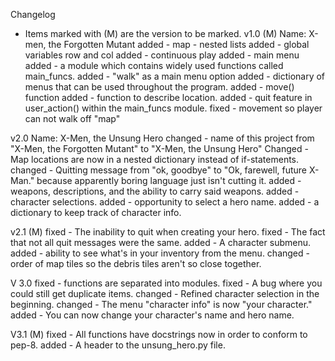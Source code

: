 Changelog
* Items marked with (M) are the version to be marked.
v1.0 (M)
Name: X-men, the Forgotten Mutant
added - map - nested lists
added - global variables row and col
added - continuous play
added - main menu
added - a module which contains widely used functions called main_funcs.
added - "walk" as a main menu option
added - dictionary of menus that can be used throughout the program.
added - move() function
added - function to describe location.
added - quit feature in user_action() within the main_funcs module.
fixed - movement so player can not walk off "map"

v2.0
Name: X-Men, the Unsung Hero
changed - name of this project from "X-Men, the Forgotten Mutant" to "X-Men, the Unsung Hero" 
Changed - Map locations are now in a nested dictionary instead of if-statements.
changed - Quitting message from "ok, goodbye" to "Ok, farewell, future X-Man." because apparently boring language just isn't cutting it.
added - weapons, descriptions, and the ability to carry said weapons.
added - character selections.
added - opportunity to select a hero name.
added - a dictionary to keep track of character info.

v2.1 (M)
fixed - The inability to quit when creating your hero.
fixed - The fact that not all quit messages were the same. 
added - A character submenu.
added - ability to see what's in your inventory from the menu.
changed - order of map tiles so the debris tiles aren't so close together.

V 3.0
fixed - functions are separated into modules.
fixed - A bug where you could still get duplicate items. 
changed - Refined character selection in the beginning.
changed - The menu "character info" is now "your character."
added - You can now change your character's name and hero name.

V3.1 (M)
fixed - All functions have docstrings now in order to conform to pep-8.
added - A header to the unsung_hero.py file.